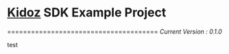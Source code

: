# [Kidoz][] SDK Example Project


======================================
*Current Version : 0.1.0* 

[Kidoz]: http://www.kidoz.net

test
